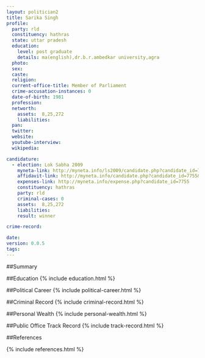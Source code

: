 ```yaml
---
layout: politician2
title: Sarika Singh
profile: 
  party: rld
  constituency: hathras
  state: uttar pradesh
  education: 
    level: post graduate
    details: ma(english),dr.b.r.ambedkar university,agra
  photo: 
  sex: 
  caste: 
  religion: 
  current-office-title: Member of Parliament
  crime-accusation-instances: 0
  date-of-birth: 1981
  profession: 
  networth: 
    assets:  8,25,272
    liabilities: 
  pan: 
  twitter: 
  website: 
  youtube-interview: 
  wikipedia: 

candidature: 
  - election: Lok Sabha 2009
    myneta-link: http://myneta.info/ls2009/candidate.php?candidate_id=7755
    affidavit-link: http://myneta.info/candidate.php?candidate_id=7755&scan=original
    expenses-link: http://myneta.info/expense.php?candidate_id=7755
    constituency: hathras 
    party: rld
    criminal-cases: 0
    assets:  8,25,272
    liabilities: 
    result: winner 

crime-record: 

date: 
version: 0.0.5
tags: 
---
```

##Summary


##Education
{% include education.html %}


##Political Career
{% include political-career.html %}


##Criminal Record
{% include criminal-record.html %}


##Personal Wealth
{% include personal-wealth.html %}


##Public Office Track Record
{% include track-record.html %}


##References


{% include references.html %}